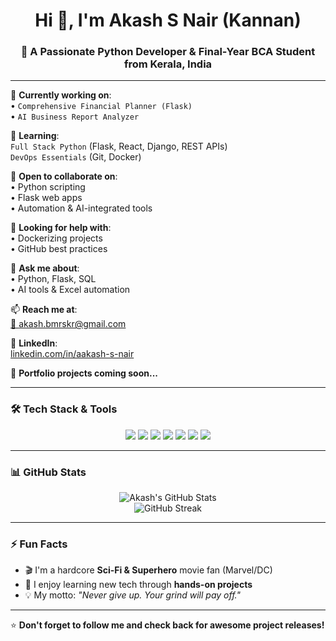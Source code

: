 <h1 align="center">Hi 👋, I'm Akash S Nair (Kannan)</h1>
<h3 align="center">🚀 A Passionate Python Developer & Final-Year BCA Student from Kerala, India</h3>

---

🔭 **Currently working on**:  
• `Comprehensive Financial Planner (Flask)`  
• `AI Business Report Analyzer`

🌱 **Learning**:  
`Full Stack Python` (Flask, React, Django, REST APIs)  
`DevOps Essentials` (Git, Docker)

👯 **Open to collaborate on**:  
• Python scripting  
• Flask web apps  
• Automation & AI-integrated tools

🤝 **Looking for help with**:  
• Dockerizing projects  
• GitHub best practices

💬 **Ask me about**:  
• Python, Flask, SQL  
• AI tools & Excel automation

📫 **Reach me at**:  
[📧 akash.bmrskr@gmail.com](mailto:akash.bmrskr@gmail.com)

🔗 **LinkedIn**:  
[linkedin.com/in/aakash-s-nair](https://www.linkedin.com/in/aakash-s-nair)

📁 **Portfolio projects coming soon...**

---

### 🛠️ Tech Stack & Tools

<p align="center">
  <img src="https://img.shields.io/badge/Python-3670A0?style=for-the-badge&logo=python&logoColor=white"/>
  <img src="https://img.shields.io/badge/Flask-black?style=for-the-badge&logo=flask&logoColor=white"/>
  <img src="https://img.shields.io/badge/HTML-E34F26?style=for-the-badge&logo=html5&logoColor=white"/>
  <img src="https://img.shields.io/badge/CSS-1572B6?style=for-the-badge&logo=css3&logoColor=white"/>
  <img src="https://img.shields.io/badge/React-20232A?style=for-the-badge&logo=react&logoColor=61DAFB"/>
  <img src="https://img.shields.io/badge/SQLite-07405E?style=for-the-badge&logo=sqlite&logoColor=white"/>
  <img src="https://img.shields.io/badge/GitHub-100000?style=for-the-badge&logo=github&logoColor=white"/>
</p>

---

### 📊 GitHub Stats

<p align="center">
  <img src="https://github-readme-stats.vercel.app/api?username=webxastra&show_icons=true&theme=radical" alt="Akash's GitHub Stats"/>
  <br>
  <img src="https://github-readme-streak-stats.herokuapp.com?user=webxastra&theme=radical&date_format=M%20j%5B%2C%20Y%5D" alt="GitHub Streak"/>
</p>

---

### ⚡ Fun Facts
- 🎬 I'm a hardcore **Sci-Fi & Superhero** movie fan (Marvel/DC)
- 🧠 I enjoy learning new tech through **hands-on projects**
- 💡 My motto: _"Never give up. Your grind will pay off."_

---

⭐ **Don't forget to follow me and check back for awesome project releases!**
